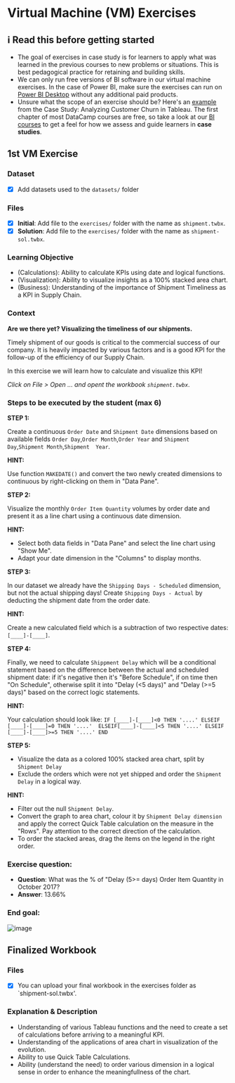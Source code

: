 # Virtual Machine (VM) Exercises

## :information_source: Read this before getting started
- The goal of exercises in case study is for learners to apply what was learned in the previous courses to new problems or situations. This is best pedagogical practice for retaining and building skills.
- We can only run free versions of BI software in our virtual machine exercises. In the case of Power BI, make sure the exercises can run on [Power BI Desktop](https://powerbi.microsoft.com/en-us/desktop/) without any additional paid products. 
- Unsure what the scope of an exercise should be? Here's an [example](https://campus.datacamp.com/courses/case-study-analyzing-customer-churn-in-tableau/exploratory-analysis-1?ex=4) from the Case Study: Analyzing Customer Churn in Tableau. The first chapter of most DataCamp courses are free, so take a look at our [BI courses](https://learn.datacamp.com/courses?technologies=Tableau&technologies=Power%20BI) to get a feel for how we assess and guide learners in **case studies**.

## 1st VM Exercise

### Dataset

- [X] Add datasets used to the `datasets/` folder

### Files

- [X] **Initial**: Add file to the `exercises/`  folder with the name as `shipment.twbx`.
- [X] **Solution**: Add file to the `exercises/`  folder with the name as `shipment-sol.twbx`.

### Learning Objective

- (Calculations): Ability to calculate KPIs using date and logical functions.
- (Visualization): Ability to visualize insights as a 100% stacked area chart.
- (Business): Understanding of the importance of Shipment Timeliness as a KPI in Supply Chain.

### Context

**Are we there yet? Visualizing the timeliness of our shipments.**

Timely shipment of our goods is critical to the commercial success of our company. It is heavily impacted by various factors and is a good KPI for the follow-up of the efficiency of our Supply Chain.

In this exercise we will learn how to calculate and visualize this KPI!

_Click on File > Open ... and opent the workbook `shipment.twbx`_.

### Steps to be executed by the student (max 6)

**STEP 1:**

Create a continuous `Order Date` and `Shipment Date` dimensions based on available fields `Order Day`,`Order Month`,`Order Year` and `Shipment Day`,`Shipment Month`,`Shipment  Year`.

**HINT:**

Use function `MAKEDATE()` and convert the two newly created dimensions to continuous by right-clicking on them in "Data Pane".

**STEP 2:**

Visualize the monthly `Order Item Quantity` volumes by order date and present it as a line chart using a continuous date dimension.

**HINT:**

- Select both data fields in "Data Pane" and select the line chart using "Show Me".
- Adapt your date dimension in the "Columns" to display months.

**STEP 3:**

In our dataset we already have the `Shipping Days - Scheduled` dimension, but not the actual shipping days! Create `Shipping Days - Actual` by deducting the shipment date from the order date.

**HINT:**

Create a new calculated field which is a subtraction of two respective dates: `[____]-[____]`.

**STEP 4:**

Finally, we need to calculate `Shippment Delay` which will be a conditional statement based on the difference between the actual and scheduled shipment date: if it's negative then it's "Before Schedule", if on time then "On Schedule", otherwise split it into "Delay (<5 days)" and "Delay (>=5 days)" based on the correct logic statements.

**HINT:**

Your calculation should look like:
`IF [____]-[____]<0 THEN '....'
ELSEIF [____]-[____]=0 THEN '....' 
ELSEIF[____]-[____]<5 THEN '....'
ELSEIF [____]-[____]>=5 THEN '....' END`

**STEP 5:**

- Visualize the data as a colored 100% stacked area chart, split by `Shipment Delay`
- Exclude the orders which were not yet shipped and order the `Shipment Delay` in a logical way.

**HINT:**

- Filter out the null `Shipment Delay`.
- Convert the graph to area chart, colour it by `Shipment Delay dimension` and apply the correct Quick Table calculation on the measure in the "Rows". Pay attention to the correct direction of the calculation.
- To order the stacked areas, drag the items on the legend in the right order.

### Exercise question:
- **Question**: What was the % of "Delay (5>= days) Order Item Quantity in October 2017?
- **Answer**: 13.66%

### End goal:

![image](https://user-images.githubusercontent.com/95186405/224835001-8e98cd46-c5be-43bd-8a1a-9b62905baaa4.png)

## Finalized Workbook

### Files
- [X] You can upload your final workbook in the exercises folder as `shipment-sol.twbx'.

### Explanation & Description
- Understanding of various Tableau functions and the need to create a set of calculations before arriving to a meaningful KPI. 
- Understanding of the applications of area chart in visualization of the evolution.
- Ability to use Quick Table Calculations.
- Ability (understand the need) to order various dimension in a logical sense in order to enhance the meaningfullness of the chart.
